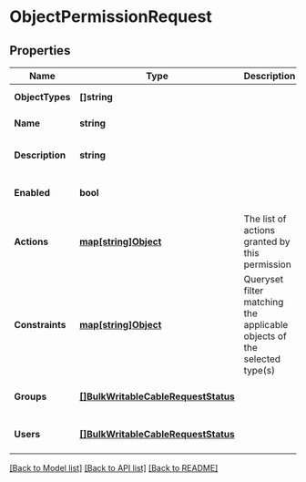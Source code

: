 # ObjectPermissionRequest

## Properties
Name | Type | Description | Notes
------------ | ------------- | ------------- | -------------
**ObjectTypes** | **[]string** |  | [default to null]
**Name** | **string** |  | [default to null]
**Description** | **string** |  | [optional] [default to null]
**Enabled** | **bool** |  | [optional] [default to null]
**Actions** | [**map[string]Object**](.md) | The list of actions granted by this permission | [default to null]
**Constraints** | [**map[string]Object**](.md) | Queryset filter matching the applicable objects of the selected type(s) | [optional] [default to null]
**Groups** | [**[]BulkWritableCableRequestStatus**](BulkWritableCableRequest_status.md) |  | [optional] [default to null]
**Users** | [**[]BulkWritableCableRequestStatus**](BulkWritableCableRequest_status.md) |  | [optional] [default to null]

[[Back to Model list]](../README.md#documentation-for-models) [[Back to API list]](../README.md#documentation-for-api-endpoints) [[Back to README]](../README.md)


